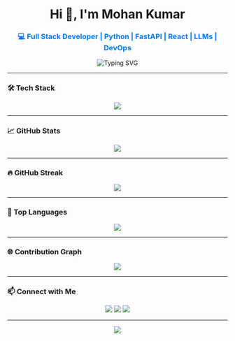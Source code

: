 <h1 align="center">Hi 👋, I'm Mohan Kumar</h1>
<h3 align="center" style="color:#0077ff;">💻 Full Stack Developer | Python | FastAPI | React | LLMs | DevOps</h3>

<p align="center">
  <img src="https://readme-typing-svg.demolab.com?font=Fira+Code&duration=3000&pause=1000&color=0077FF&center=true&vCenter=true&width=500&lines=Techie+by+passion+%7C+Coder+by+craft;Building+AI+tools+%26+LLMs;FastAPI+%7C+React+%7C+PostgreSQL+%7C+Docker" alt="Typing SVG" />
</p>

---

### 🛠️ Tech Stack
<p align="center">
  <img src="https://skillicons.dev/icons?i=python,typescript,react,fastapi,docker,kubernetes,postgresql,mongodb,git,github,vscode,linux&theme=light" />
</p>

---

### 📈 GitHub Stats
<p align="center">
  <img src="https://github-readme-stats.vercel.app/api?username=Mohankumar550&show_icons=true&theme=blueberry&include_all_commits=true&count_private=true&hide_border=true&title_color=0077FF&icon_color=0077FF" />
</p>

---

### 🔥 GitHub Streak
<p align="center">
  <img src="https://streak-stats.demolab.com?user=Mohankumar550&theme=blue-green&hide_border=true&date_format=M%20j%5B%2C%20Y%5D" />
</p>

---

### 🧠 Top Languages
<p align="center">
  <img src="https://github-readme-stats.vercel.app/api/top-langs/?username=Mohankumar550&layout=compact&theme=blueberry&hide_border=true&langs_count=10&title_color=0077FF" />
</p>

---

### 🌐 Contribution Graph
<p align="center">
  <img src="https://github-readme-activity-graph.vercel.app/graph?username=Mohankumar550&theme=github-compact&hide_border=true&area=true" />
</p>

---

### 📫 Connect with Me
<p align="center">
  <a href="mailto:off.mohankumarp@gmail.com"><img src="https://img.shields.io/badge/Gmail-0077FF?style=for-the-badge&logo=gmail&logoColor=white"></a>
  <a href="https://www.linkedin.com/in/pmohankumar550/"><img src="https://img.shields.io/badge/LinkedIn-0077FF?style=for-the-badge&logo=linkedin&logoColor=white"></a>
  <a href="https://github.com/Mohankumar550"><img src="https://img.shields.io/badge/GitHub-0077FF?style=for-the-badge&logo=github&logoColor=white"></a>
</p>

---

<p align="center">
  <img src="https://capsule-render.vercel.app/api?type=waving&color=0077FF&height=100&section=footer"/>
</p>
